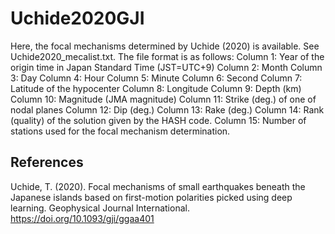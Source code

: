 # Uchide2020GJI
Here, the focal mechanisms determined by Uchide (2020) is available. See Uchide2020_mecalist.txt. The file format is as follows: 
Column 1: Year of the origin time in Japan Standard Time (JST=UTC+9)
Column 2: Month
Column 3: Day
Column 4: Hour
Column 5: Minute
Column 6: Second
Column 7: Latitude of the hypocenter
Column 8: Longitude
Column 9: Depth (km)
Column 10: Magnitude (JMA magnitude)
Column 11: Strike (deg.) of one of nodal planes
Column 12: Dip (deg.)
Column 13: Rake (deg.)
Column 14: Rank (quality) of the solution given by the HASH code.
Column 15: Number of stations used for the focal mechanism determination.

## References
Uchide, T. (2020). Focal mechanisms of small earthquakes beneath the Japanese islands based on first-motion polarities picked using deep learning. Geophysical Journal International. https://doi.org/10.1093/gji/ggaa401
